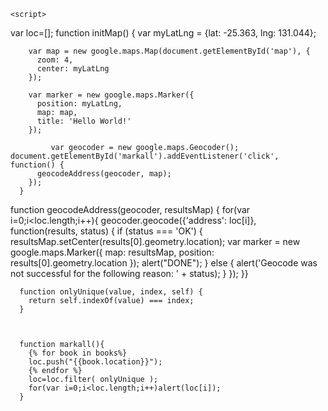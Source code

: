     <script>
var loc=[];
      function initMap() {
        var myLatLng = {lat: -25.363, lng: 131.044};

        var map = new google.maps.Map(document.getElementById('map'), {
          zoom: 4,
          center: myLatLng
        });

        var marker = new google.maps.Marker({
          position: myLatLng,
          map: map,
          title: 'Hello World!'
        });

             var geocoder = new google.maps.Geocoder();
    document.getElementById('markall').addEventListener('click', function() {
          geocodeAddress(geocoder, map);
        });
      }

 function geocodeAddress(geocoder, resultsMap) {
        for(var i=0;i<loc.length;i++){
        geocoder.geocode({'address': loc[i]}, function(results, status) {
          if (status === 'OK') {
            resultsMap.setCenter(results[0].geometry.location);
            var marker = new google.maps.Marker({
              map: resultsMap,
              position: results[0].geometry.location
            });
            alert("DONE");
          } else {
            alert('Geocode was not successful for the following reason: ' + status);
          }
        });
      }}



      function onlyUnique(value, index, self) { 
        return self.indexOf(value) === index;
      }
      

      
      function markall(){
        {% for book in books%}
        loc.push("{{book.location}}");
        {% endfor %}
        loc=loc.filter( onlyUnique );
        for(var i=0;i<loc.length;i++)alert(loc[i]);
      }

